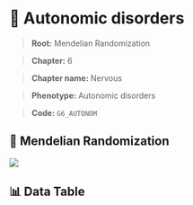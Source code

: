 # 🧪 Autonomic disorders

> **Root:** Mendelian Randomization

> **Chapter:** 6  

> **Chapter name:** Nervous

> **Phenotype:** Autonomic disorders  

> **Code:** `G6_AUTONOM`

## 🧬 Mendelian Randomization  

<img src="/MR/Figures/Forward/G6_AUTONOM.png"/>

## 📊 Data Table

<CsvTableMRF src="/MR_Data/Forward/G6_AUTONOM.csv"/>
